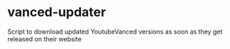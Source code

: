 # vanced-updater
Script to download updated YoutubeVanced versions as soon as they get released on their website
